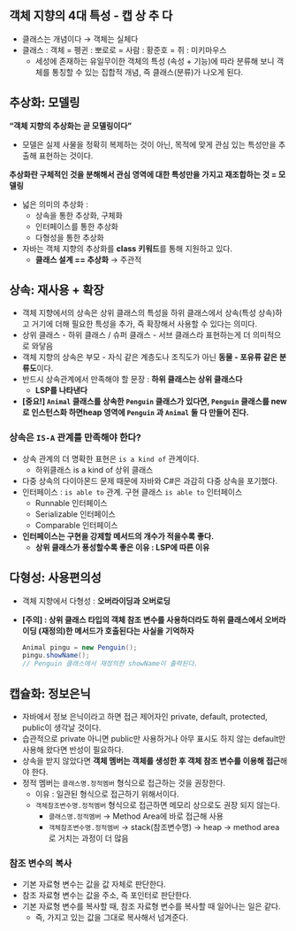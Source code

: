 ## 객체 지향의 4대 특성 - 캡 상 추 다

- 클래스는 개념이다 → 객체는 실체다
- 클래스 : 객체 = 펭귄 : 뽀로로 = 사람 : 황준호 = 쥐 : 미키마우스
    - 세성에 존재하는 유일무이한 객체의 특성 (속성 + 기능)에 따라 분류해 보니 객체를 통칭할 수 있는 집합적 개념, 즉 클래스(분류)가 나오게 된다.

## 추상화: 모델링

**“객체 지향의 추상화는 곧 모델링이다”**

- 모델은 실제 사물을 정확히 복제하는 것이 아닌, 목적에 맞게 관심 있는 특성만을 추출해 표현하는 것이다.

**추상화란 구체적인 것을 분해해서 관심 영역에 대한 특성만을 가지고 재조합하는 것 = 모델링**

- 넓은 의미의 추상화 :
    - 상속을 통한 추상화, 구체화
    - 인터페이스를 통한 추상화
    - 다형성을 통한 추상화
- 자바는 객체 지향의 추상화를 **class 키워드**를 통해 지원하고 있다.
    - **클래스 설계 == 추상화** → 주관적

## 상속: 재사용 + 확장

- 객체 지향에서의 상속은 상위 클래스의 특성을 하위 클래스에서 상속(특성 상속)하고 거기에 더해 필요한 특성을 추가, 즉 확장해서 사용할 수 있다는 의미다.
- 상위 클래스 - 하위 클래스 / 슈퍼 클래스 - 서브 클래스라 표현하는게 더 의미적으로 와닿음
- 객체 지향의 상속은 부모 - 자식 같은 계층도나 조직도가 아닌 **동물 - 포유류 같은 분류도**이다.
- 반드시 상속관계에서 만족해야 할 문장 : **하위 클래스는 상위 클래스다**
    - **LSP를 나타낸다**
- **[중요!]  `Animal` 클래스를 상속한 `Penguin` 클래스가 있다면, `Penguin` 클래스를 new로 인스턴스화 하면heap 영역에 `Penguin` 과 `Animal` 둘 다 만들어 진다.**

### **상속은 `IS-A`** 관계를 만족해야 한다?

- 상속 관계의 더 명확한 표현은 `is a kind of` 관계이다.
    - 하위클래스 is a kind of 상위 클래스
- 다중 상속의 다이아몬드 문제 때문에 자바와 C#은 과감히 다중 상속을 포기했다.
- 인터페이스 : `is able to` 관계. 구현 클래스 `is able to` 인터페이스
    - Runnable 인터페이스
    - Serializable 인터페이스
    - Comparable 인터페이스
- **인터페이스는 구현을 강제할 메서드의 개수가 적을수록 좋다.**
    - **상위 클래스가 풍성할수록 좋은 이유 : LSP에 따른 이유**

## 다형성: 사용편의성

- 객체 지향에서 다형성 : **오버라이딩과 오버로딩**
- **[주의] : 상위 클래스 타입의 객체 참조 변수를 사용하더라도 하위 클래스에서 오버라이딩 (재정의)한 메서드가 호출된다는 사실을 기억하자**

    ```java
    Animal pingu = new Penguin();
    pingu.showName();
    // Penguin 클래스에서 재정의한 showName이 출력된다.
    ```


## 캡슐화: 정보은닉

- 자바에서 정보 은닉이라고 하면 접근 제어자인 private, default, protected, public이 생각날 것이다.
- 습관적으로 private 아니면 public만 사용하거나 아무 표시도 하지 않는 default만 사용해 왔다면 반성이 필요하다.
- 상속을 받지 않았다면 **객체 멤버는 객체를 생성한 후 객체 참조 변수를 이용해 접근**해야 한다.
- 정적 멤버는 `클래스명.정적멤버` 형식으로 접근하는 것을 권장한다.
    - 이유 : 일관된 형식으로 접근하기 위해서이다.
    - `객체참조변수명.정적멤버` 형식으로 접근하면 메모리 상으로도 권장 되지 않는다.
        - `클래스명.정적멤버` → Method Area에 바로 접근해 사용
        - `객체참조변수명.정적멤버` → stack(참조변수명) → heap → method area 로 거치는 과정이 더 많음

### 참조 변수의 복사

- 기본 자료형 변수는 값을 값 자체로 판단한다.
- 참조 자료형 변수는 값을 주소, 즉 포인터로 판단한다.
- 기본 자료형 변수를 복사할 때, 참조 자료형 변수를 복사할 때 일어나는 일은 같다.
    - 즉, 가지고 있는 값을 그대로 복사해서 넘겨준다.